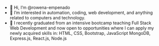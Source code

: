 - 👋 Hi, I’m @rowena-empenado
- 👀 I’m interested in automation, coding, web development, and anything related to computers and technology.
- 🌱 I recently graduated from an intensive bootcamp teaching Full Stack Web Development and now open to opportunities where I can apply my newly acquired skills in:
        HTML, CSS, Bootstrap, JavaScript
        MongoDB, Express.js, React.js, Node.js
<!--- 💞️ I’m looking to collaborate on ... --->
<!---- 📫 How to reach me ... --->

<!---
rowena-empenado/rowena-empenado is a ✨ special ✨ repository because its `README.md` (this file) appears on your GitHub profile.
You can click the Preview link to take a look at your changes.
--->
